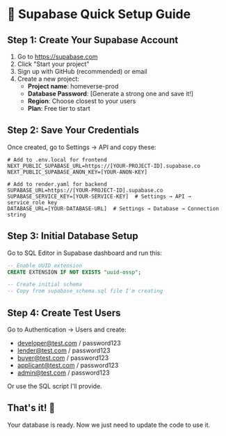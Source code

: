 # 🚀 Supabase Quick Setup Guide

## Step 1: Create Your Supabase Account

1. Go to https://supabase.com
2. Click "Start your project"
3. Sign up with GitHub (recommended) or email
4. Create a new project:
   - **Project name**: homeverse-prod
   - **Database Password**: [Generate a strong one and save it!]
   - **Region**: Choose closest to your users
   - **Plan**: Free tier to start

## Step 2: Save Your Credentials

Once created, go to Settings → API and copy these:

```env
# Add to .env.local for frontend
NEXT_PUBLIC_SUPABASE_URL=https://[YOUR-PROJECT-ID].supabase.co
NEXT_PUBLIC_SUPABASE_ANON_KEY=[YOUR-ANON-KEY]

# Add to render.yaml for backend
SUPABASE_URL=https://[YOUR-PROJECT-ID].supabase.co
SUPABASE_SERVICE_KEY=[YOUR-SERVICE-KEY]  # Settings → API → service_role key
DATABASE_URL=[YOUR-DATABASE-URL]  # Settings → Database → Connection string
```

## Step 3: Initial Database Setup

Go to SQL Editor in Supabase dashboard and run this:

```sql
-- Enable UUID extension
CREATE EXTENSION IF NOT EXISTS "uuid-ossp";

-- Create initial schema
-- Copy from supabase_schema.sql file I'm creating
```

## Step 4: Create Test Users

Go to Authentication → Users and create:
- developer@test.com / password123
- lender@test.com / password123
- buyer@test.com / password123
- applicant@test.com / password123
- admin@test.com / password123

Or use the SQL script I'll provide.

## That's it! 🎉

Your database is ready. Now we just need to update the code to use it.